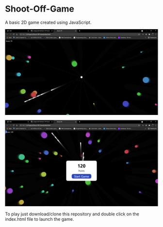 # Shoot-Off-Game

A basic 2D game created using JavaScript. 

![](screenshots/screen1.png)

![](screenshots/screen2.png)

To play just download/clone this repository and double click on the index.html file to launch the game.
